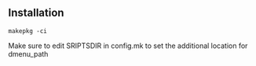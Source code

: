 ## Installation

`makepkg -ci`

Make sure to edit SRIPTSDIR in config.mk to set the additional location for dmenu_path
